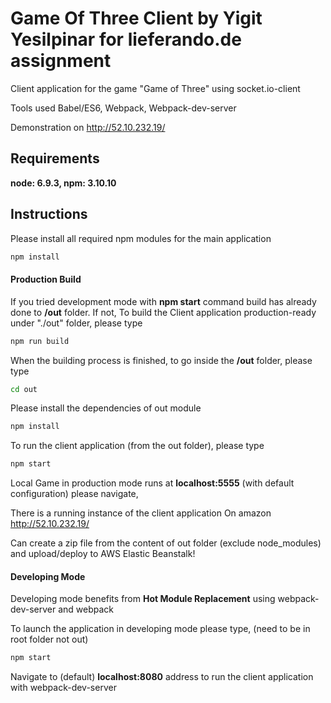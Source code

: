# Game Of Three Client by Yigit Yesilpinar for lieferando.de assignment

Client application for the game "Game of Three" using socket.io-client

Tools used Babel/ES6, Webpack, Webpack-dev-server

Demonstration on <http://52.10.232.19/>

## Requirements

 **node: 6.9.3, npm: 3.10.10**

## Instructions

Please install all required npm modules for the main application

```sh
npm install
```

#### Production Build

If you tried development mode with **npm start** command build has already done to **/out** folder. 
If not, To build the Client application production-ready under "./out" folder, please type

```sh
npm run build
```

When the building process is finished, to go inside the **/out**  folder, please type

```sh
cd out
```

Please install the dependencies of out module

```sh
npm install
```

To run the client application (from the out folder), please type

```sh
npm start
```

Local Game in production mode runs at **localhost:5555** (with default configuration) please navigate,

There is a running instance of the client application On amazon  <http://52.10.232.19/>

Can create a zip file from the content of out folder (exclude node_modules) and upload/deploy to AWS Elastic Beanstalk!


#### Developing Mode

Developing mode benefits from **Hot Module Replacement** using webpack-dev-server and webpack

To launch the application in developing mode please type, (need to be in root folder not out)

```sh
npm start
```

Navigate to (default)  **localhost:8080** address to run the client application with webpack-dev-server
